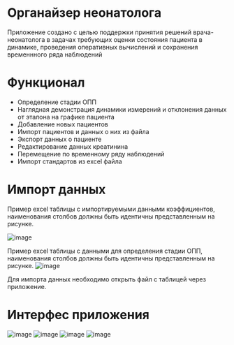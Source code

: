 # Органайзер неонатолога
Приложение создано с целью поддержки принятия решений врача-неонатолога в задачах требующих оценки состояния пациента в динамике, проведения оперативных вычислений и сохранения временнного ряда наблюдений

# Функционал
* Определение стадии ОПП
* Наглядная демонстрация динамики измерений и отклонения данных от эталона на графике пациента
* Добавление новых пациентов
* Импорт пациентов и данных о них из файла
* Экспорт данных о пациенте
* Редактирование данных креатинина
* Перемещение по временному ряду наблюдений
* Импорт стандартов из excel файла

# Импорт данных
Пример excel таблицы с импортируемыми данными коэффициентов, наименования столбов должны быть идентичны представленным на рисунке.

![image](https://github.com/MrRobot3692/Definition_of_AKI/assets/98954434/d421f3bf-b253-49dc-9dc0-269b1e287a41)

Пример excel таблицы с данными для определения стадии ОПП, наименования столбов должны быть идентичны представленным на рисунке.
![image](https://github.com/MrRobot3692/Definition_of_AKI/assets/98954434/0d948279-50ef-4dcd-82dd-9506aa2763fe)

Для импорта данных необходимо открыть файл с таблицей через приложение.

# Интерфес приложения
![image](https://github.com/MrRobot3692/Definition_of_AKI/assets/98954434/32ac8bc6-3735-44ac-87ff-161da5c3fcba)
![image](https://github.com/MrRobot3692/Definition_of_AKI/assets/98954434/8f6f0986-d6a3-4460-8277-1db33ecdf655)
![image](https://github.com/MrRobot3692/Definition_of_AKI/assets/98954434/14acc2b3-b760-4168-ab1c-9768df0dce3a)
![image](https://github.com/MrRobot3692/Definition_of_AKI/assets/98954434/495eba07-8567-4aa1-b5fd-f269a2094b5a)
